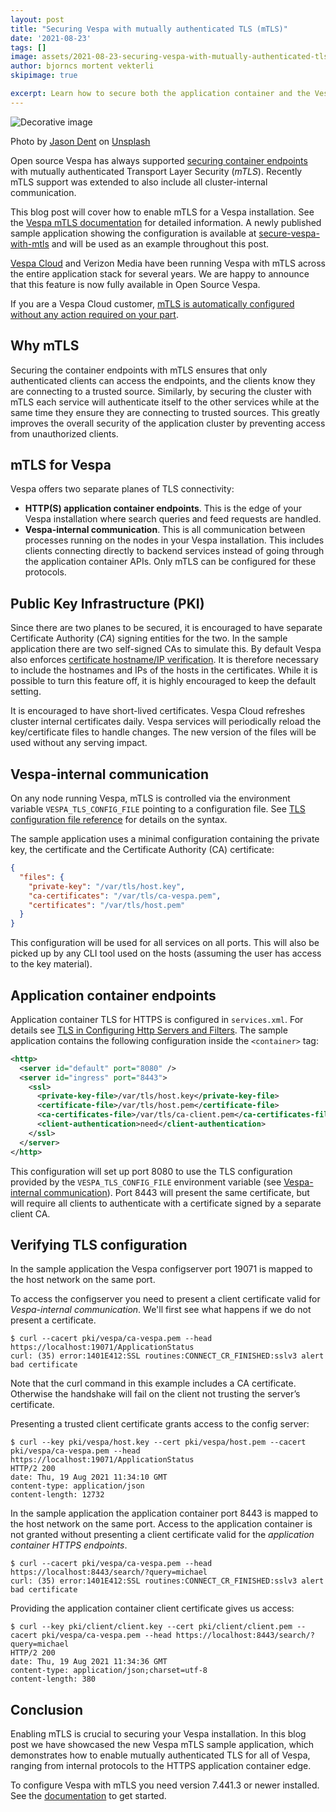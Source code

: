 ```yaml
---
layout: post 
title: "Securing Vespa with mutually authenticated TLS (mTLS)"
date: '2021-08-23' 
tags: []
image: assets/2021-08-23-securing-vespa-with-mutually-authenticated-tls/jason-dent-3wPJxh-piRw-unsplash.jpg
author: bjorncs mortent vekterli 
skipimage: true

excerpt: Learn how to secure both the application container and the Vespa internal communication of your Vespa application. 
---
```

![Decorative image](/assets/2021-08-23-securing-vespa-with-mutually-authenticated-tls/jason-dent-3wPJxh-piRw-unsplash.jpg)
<p class="image-credit">
 Photo by <a href="https://unsplash.com/@jdent?utm_source=unsplash&utm_medium=referral&utm_content=creditCopyText">
 Jason Dent</a> on <a href="https://unsplash.com?utm_source=unsplash&utm_medium=referral&utm_content=creditCopyText">Unsplash</a>
</p>

Open source Vespa has always supported [securing container endpoints](https://docs.vespa.ai/en/jdisc/http-server-and-filters.html#tls) with mutually
authenticated Transport Layer Security (*mTLS*). Recently mTLS support was extended to also include all cluster-internal
communication.

This blog post will cover how to enable mTLS for a Vespa installation. See the
[Vespa mTLS documentation](https://docs.vespa.ai/en/mtls.html) for detailed information. A newly published sample application showing
the configuration is available
at [secure-vespa-with-mtls](https://github.com/vespa-engine/sample-apps/tree/master/examples/operations/multinode-HA#secure-vespa-with-mutually-authenticated-tls)
and will be used as an example throughout this post.

[Vespa Cloud](https://cloud.vespa.ai/) and Verizon Media have been running Vespa with mTLS across the entire application stack for several years.
We are happy to announce that this feature is now fully available in Open Source Vespa. 

If you are a Vespa Cloud customer, 
[mTLS is automatically configured without any action required on your part](https://cloud.vespa.ai/en/security-model.html).

## Why mTLS
Securing the container endpoints with mTLS ensures that only authenticated clients can access the endpoints, 
and the clients know they are connecting to a trusted source. Similarly, by securing the cluster with mTLS each service will
authenticate itself to the other services while at the same time they ensure they are connecting to trusted sources. This 
greatly improves the overall security of the application cluster by preventing access from unauthorized clients.

## mTLS for Vespa
Vespa offers two separate planes of TLS connectivity:
* **HTTP(S) application container endpoints**. This is the edge of your Vespa installation where search queries 
  and feed requests are handled.
* **Vespa-internal communication**. This is all communication between processes running on the nodes in
  your Vespa installation. This includes clients connecting directly to backend services instead of going through the application
  container APIs. Only mTLS can be configured for these protocols.

## Public Key Infrastructure (PKI)
Since there are two planes to be secured, it is encouraged to have separate Certificate Authority (*CA*) signing entities for the two. In the sample
application there are two self-signed CAs to simulate this. By default Vespa also enforces [certificate hostname/IP verification](https://datatracker.ietf.org/doc/html/rfc2818#section-3). It
is therefore necessary to include the hostnames and IPs of the hosts in the certificates. While it is
possible to turn this feature off, it is highly encouraged to keep the default setting.

It is encouraged to have short-lived certificates. Vespa Cloud refreshes cluster internal certificates daily.
Vespa services will periodically reload the key/certificate files to handle changes.
The new version of the files will be used without any serving impact.

## Vespa-internal communication
On any node running Vespa, mTLS is controlled via the environment variable `VESPA_TLS_CONFIG_FILE` pointing to 
a configuration file. See [TLS configuration file reference](https://docs.vespa.ai/en/reference/mtls.html#configuration-file)
for details on the syntax.

The sample application uses a minimal configuration containing the private key, the certificate and the Certificate Authority (CA) certificate:
```json
{
  "files": {
    "private-key": "/var/tls/host.key",
    "ca-certificates": "/var/tls/ca-vespa.pem",
    "certificates": "/var/tls/host.pem"
  }
}
```

This configuration will be used for all services on all ports. This will also be picked up by any CLI tool used on the
hosts (assuming the user has access to the key material).

## Application container endpoints
Application container TLS for HTTPS is configured in `services.xml`. For details see 
[TLS in Configuring Http Servers and Filters](https://docs.vespa.ai/en/jdisc/http-server-and-filters.html#tls).
The sample application contains the following configuration inside the `<container>` tag:
```xml
<http>
  <server id="default" port="8080" />
  <server id="ingress" port="8443">
    <ssl>
      <private-key-file>/var/tls/host.key</private-key-file>
      <certificate-file>/var/tls/host.pem</certificate-file>
      <ca-certificates-file>/var/tls/ca-client.pem</ca-certificates-file>
      <client-authentication>need</client-authentication>
    </ssl>
  </server>
</http>
```

This configuration will set up port 8080 to use the TLS configuration provided by the `VESPA_TLS_CONFIG_FILE`
environment variable (see [Vespa-internal communication](#vespa-internal-communication)). Port 8443 will present the
same certificate, but will require all clients to authenticate with a certificate signed by a separate client CA.

## Verifying TLS configuration
In the sample application the Vespa configserver port 19071 is mapped to the host network on the same port. 

To access the configserver you need to present a client certificate valid for *Vespa-internal communication*. We'll first
see what happens if we do not present a certificate.
```shell
$ curl --cacert pki/vespa/ca-vespa.pem --head https://localhost:19071/ApplicationStatus
curl: (35) error:1401E412:SSL routines:CONNECT_CR_FINISHED:sslv3 alert bad certificate
```

Note that the curl command in this example includes a CA certificate. Otherwise the handshake will fail on the client
not trusting the server’s certificate.

Presenting a trusted client certificate grants access to the config server:
```shell
$ curl --key pki/vespa/host.key --cert pki/vespa/host.pem --cacert pki/vespa/ca-vespa.pem --head https://localhost:19071/ApplicationStatus
HTTP/2 200
date: Thu, 19 Aug 2021 11:34:10 GMT
content-type: application/json
content-length: 12732
```

In the sample application the application container port 8443 is mapped to the host network on the same port. Access to
the application container is not granted without presenting a client certificate valid for the *application container
HTTPS endpoints*.
```shell
$ curl --cacert pki/vespa/ca-vespa.pem --head https://localhost:8443/search/?query=michael
curl: (35) error:1401E412:SSL routines:CONNECT_CR_FINISHED:sslv3 alert bad certificate
```

Providing the application container client certificate gives us access:
```shell
$ curl --key pki/client/client.key --cert pki/client/client.pem --cacert pki/vespa/ca-vespa.pem --head https://localhost:8443/search/?query=michael
HTTP/2 200
date: Thu, 19 Aug 2021 11:34:36 GMT
content-type: application/json;charset=utf-8
content-length: 380
```

## Conclusion
Enabling mTLS is crucial to securing your Vespa installation.
In this blog post we have showcased the new Vespa mTLS sample application,
which demonstrates how to enable mutually authenticated TLS for all of Vespa,
ranging from internal protocols to the HTTPS application container edge.

To configure Vespa with mTLS you need version 7.441.3 or newer installed.
See the [documentation](https://docs.vespa.ai/en/mtls.html) to get started.
